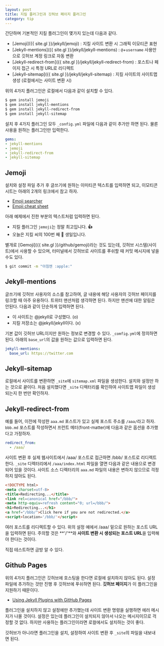 ```yaml
---
layout: post
title: 지킬 플러그인과 깃허브 페이지 플러그인
category: tip
---
```


간단하며 기본적인 지킬 플러그인이 몇가지 있는데 다음과 같다.

 - [Jemoji]({{ site.gl }}/jekyll/jemoji) : 지킬 사이트 변환 시 그래픽 이모티콘 표현
 - [Jekyll-mentions]({{ site.gl }}/jekyll/jekyll-mentions) : `@`+`username` 사용만으로 깃허브 계정 링크로 자동 변환
 - [Jekyll-redirect-from]({{ site.gl }}/jekyll/jekyll-redirect-from) : 포스트나 페이지 접근 시 특정 URL로 리디렉트
 - [Jekyll-sitemap]({{ site.gl }}/jekyll/jekyll-sitemap) : 지킬 사이트의 사이트맵 생성 (로컬에서는 사이트 변환 시)

위의 4가지 플러그인은 로컬에서 다음과 같이 설치할 수 있다.

```bash
$ gem install jemoji
$ gem install jekyll-mentions
$ gem install jekyll-redirect-from
$ gem install jekyll-sitemap
```

설치 후 4가지 플러그인 모두 `_config.yml` 파일에 다음과 같이 추가만 하면 된다. 물론 사용을 원하는 플러그인만 입력한다.

```yaml
gems:
- jekyll-mentions
- jemoji
- jekyll-redirect-from
- jekyll-sitemap
```

## Jemoji

설치와 설정 파일 추가 후 글쓰기에 원하는 이미티콘 텍스트를 입력하면 되고, 이모티콘 시트는 아래의 2개의 링크에서 참고 하자.

 - [Emoji searcher](http://emoji.muan.co/)
 - [Emoji cheat sheet](http://www.emoji-cheat-sheet.com/)

아래 예제에서 진한 부분의 텍스트처럼 입력하면 된다.

 - 지킬 플러그인 `jemoji`는 정말 최고입니다. **:+1:**
 - 오늘은 지킬 씨의 100번 째 **:100:** 생일입니다.

별개로 [Gemoji]({{ site.gl }}/github/gemoji)라는 것도 있는데, 깃허브 시스템(사이트)에서 사용할 수 있으며, 터미널에서 깃허브로 사이트를 푸쉬할 때 커밋 메시지에 넣을 수도 있다.

```bash
$ git commit -m "아침엔 :apple:"
```

## Jekyll-mentions

글쓰기에 깃허브 사용자의 소스를 참고하여, 글 내용에 해당 사용자의 깃허브 페이지를 링크할 때 아주 유용하다. 트위터 맨션처럼 생각하면 된다. 하지만 맨션에 대한 알림은 안된다. 다음과 같이 단순하게 입력하면 된다.

 - 이 사이트는 @jekyll로 구성했다. (o)
 - 지킬 저장소는 @jekyll/jekyll이다. (x)

기본 값이 깃허브 URL이지만 원하는 정보로 변경할 수 있다. `_comfig.yml`에 정의하면 된다. 아래의 `base_url`의 값을 원하는 값으로 입력하면 된다.

```yaml
jekyll-mentions:
  base_url: https://twitter.com
```

## Jekyll-sitemap

로컬에서 사이트를 변환하면 `_site`에 `sitemap.xml` 파일을 생성한다. 설치와 설정만 하는 것으로 끝이다. 처음 설치했다면 `_site` 디렉터리를 확인하여 사이트맵 파일이 생성되는지 한 번만 확인하자.

## Jekyll-redirect-from

예를 들어, 이전에 작성한 `aaa.md` 포스트가 있고 실제 포스트 주소를 `/aaa/`라고 하자. `bbb.md` 포스트를 작성하면서 프런트 메터(front-matter)에 다음과 같은 옵션을 추가했다고 가정하자.

```yaml
redirect_from:
  - /aaa/
```

사이트 변환 후 실제 웹사이트에서 /aaa/ 포스트로 접근하면 /bbb/ 포스트로 리디렉트한다. `_site` 디렉터리에서 `/aaa/index.html` 파일을 열면 다음과 같은 내용으로 변경되어 있을 것이다. 사이트 소스 디렉터리의 `aaa.md` 파일의 내용은 변하지 않으므로 걱정하지 않아도 된다.

```html
<!DOCTYPE html>
<meta charset=utf-8>
<title>Redirecting...</title>
<link rel=canonical href="/bbb/">
<meta http-equiv=refresh content="0; url=/bbb/">
<h1>Redirecting...</h1>
<a href="/bbb/">Click here if you are not redirected.</a>
<script>location='/bbb/'</script>
```

여러 포스트를 리디렉트할 수 있다. 위의 설정 예에서 /aaa/ 밑으로 원하는 포스트 URL을 입력하면 된다. 주의할 것은 **'/'**와 **사이트 변환 시 생성되는 포스트 URL**을 입력해야 한다는 것이다.

직접 테스트하면 금방 알 수 있다.

## Github Pages

위의 4가지 플러그인은 깃허브에 호스팅을 한다면 로컬에 설치하지 않아도 된다. 설정 파일에 추가하는 것만 진행 후 깃허브에 푸쉬하면 된다. **깃허브 페이지**가 이 플러그인을 지원하기 때문이다.

 - [Using Jekyll Plugins with GitHub Pages](https://help.github.com/articles/using-jekyll-plugins-with-github-pages/)

플러그인을 설치하지 않고 설정에만 추가했는데 사이트 변환 명령을 실행하면 에러 메시지가 나올 것이다. 설정은 있는데 플러그인이 설치되지 않아서 나오는 메시지이므로 걱정할 것 없다. 하지만 사용하는 플러그인이라면 로컬에서도 설치하는 것이 좋다.

깃허브가 아니라면 플러그인을 설치, 설정하여 사이트 변환 후 `_site`의 파일을 내보내면 된다.
